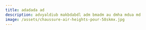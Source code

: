 ```yaml
---
title: adadada ad
description: advyaldiub makbdabdl adm bmadm au dmha mdua md
image: /assets/chaussure-air-heights-pour-58skmx.jpg
---
```

